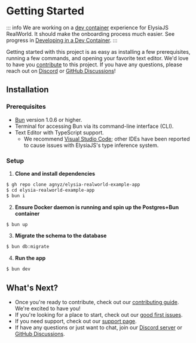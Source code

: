 # Getting Started

::: info
We are working on a [dev container](https://code.visualstudio.com/docs/remote/containers) experience for ElysiaJS RealWorld. It should make the onboarding process much easier. See progress in [Developing in a Dev Container](./dev-container.md).
:::

Getting started with this project is as easy as installing a few prerequisites, running a few commands, and opening your favorite text editor. We'd love to have you [contribute](https://github.com/agnyz/elysia-realworld-example-app/blob/main/CONTRIBUTING.md) to this project. If you have any questions, please reach out on [Discord](https://discord.gg/PH4rBdTU) or [GitHub Discussions](
  https://github.com/agnyz/elysia-realworld-example-app/discussions
)!

## Installation

### Prerequisites

* [Bun](https://bun.sh/) version 1.0.6 or higher.
* Terminal for accessing Bun via its command-line interface (CLI).
* Text Editor with TypeScript support.
  * We recommend [Visual Studio Code](https://code.visualstudio.com/); other IDEs have been reported to cause issues with ElysiaJS's type inference system.

### Setup

1. **Clone and install dependencies**

  ```sh
  $ gh repo clone agnyz/elysia-realworld-example-app
  $ cd elysia-realworld-example-app
  $ bun i
  ```

2. **Ensure Docker daemon is running and spin up the Postgres+Bun container**

  ```sh
  $ bun up
  ```
3. **Migrate the schema to the database**

  ```sh
  $ bun db:migrate
  ```

4. **Run the app**

  ```sh
  $ bun dev
  ```

## What's Next?

* Once you're ready to contribute, check out our [contributing guide](https://github.com/agnyz/elysia-realworld-example-app/blob/main/CONTRIBUTING.md). We're excited to have you!
* If you're looking for a place to start, check out our [good first issues](https://github.com/agnyz/elysia-realworld-example-app/issues?q=is%3Aopen+is%3Aissue+label%3A%22good+first+issue%22).
* If you need support, check out our [support page](https://github.com/agnyz/elysia-realworld-example-app/blob/main/SUPPORT.md).
* If have any questions or just want to chat, join our [Discord server](https://discord.gg/PH4rBdTU) or [GitHub Discussions](https://github.com/agnyz/elysia-realworld-example-app/discussions).